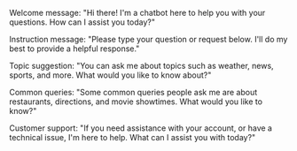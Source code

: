 Welcome message: "Hi there! I'm a chatbot here to help you with your questions. How can I assist you today?"

Instruction message: "Please type your question or request below. I'll do my best to provide a helpful response."

Topic suggestion: "You can ask me about topics such as weather, news, sports, and more. What would you like to know about?"

Common queries: "Some common queries people ask me are about restaurants, directions, and movie showtimes. What would you like to know?"

Customer support: "If you need assistance with your account, or have a technical issue, I'm here to help. What can I assist you with today?"
